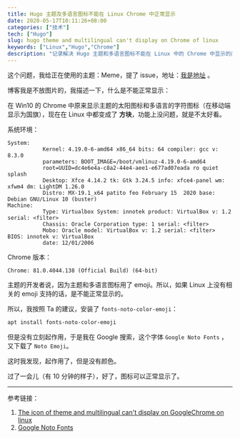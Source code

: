 ```yaml
---
title: Hugo 主题及多语言图标不能在 Linux Chrome 中正常显示
date: 2020-05-17T10:11:26+08:00
categories: ["技术"]
tech: ["Hugo"]
slug: hugo theme and multilingual can't display on Chrome of linux
keywords: ["Linux","Hugo","Chrome"]
description: "记录解决 Hugo 主题和多语言图标不能在 Linux 中的 Chrome 中显示的问题"
---
```


这个问题，我给正在使用的主题：Meme，提了 issue，地址：[我是地址](https://github.com/reuixiy/hugo-theme-meme/issues/139) 。

博客我是不放图片的，我描述一下，什么是不能正常显示：

在 Win10 的 Chrome 中原来显示主题的太阳图标和多语言的字符图标（在移动端显示为国旗），现在在 Linux 中都变成了 **方块**，功能上没问题，就是不太好看。

系统环境：

```
System:    
           Kernel: 4.19.0-6-amd64 x86_64 bits: 64 compiler: gcc v: 8.3.0 
           parameters: BOOT_IMAGE=/boot/vmlinuz-4.19.0-6-amd64 
           root=UUID=dc4e6e4a-c8a2-44e4-aee1-e677ad07eada ro quiet splash 
           Desktop: Xfce 4.14.2 tk: Gtk 3.24.5 info: xfce4-panel wm: xfwm4 dm: LightDM 1.26.0 
           Distro: MX-19.1_x64 patito feo February 15  2020 base: Debian GNU/Linux 10 (buster) 
Machine:   
           Type: Virtualbox System: innotek product: VirtualBox v: 1.2 serial: <filter> 
           Chassis: Oracle Corporation type: 1 serial: <filter> 
           Mobo: Oracle model: VirtualBox v: 1.2 serial: <filter> BIOS: innotek v: VirtualBox 
           date: 12/01/2006 
```

Chrome 版本：

```
Chrome: 81.0.4044.138 (Official Build) (64-bit)
```

主题的开发者说，因为主题和多语言图标用了 emoji。所以，如果 Linux 上没有相关的 emoji 支持的话，是不能正常显示的。

所以，我按照 Ta 的建议，安装了 `fonts-noto-color-emoji`：

```bash
apt install fonts-noto-color-emoji
```

但是没有立刻起作用，于是我在 Google 搜索，这个字体 `Google Noto Fonts` ，又下载了 `Noto Emoji`。

这时我发现，起作用了，但是没有颜色。

过了一会儿（有 10 分钟的样子），好了，图标可以正常显示了。

---

参考链接：

1. [The icon of theme and multilingual can't display on GoogleChrome on linux](https://github.com/reuixiy/hugo-theme-meme/issues/139)
2. [Google Noto Fonts](https://www.google.com/get/noto/)